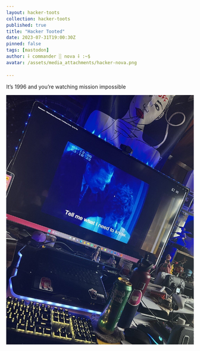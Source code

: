 ```yaml
---
layout: hacker-toots
collection: hacker-toots
published: true
title: "Hacker Tooted"
date: 2023-07-31T19:00:30Z
pinned: false
tags: [mastodon]
author: ⸸ commander ░ nova ⸸ :~$
avatar: /assets/media_attachments/hacker-nova.png

---
```


<p>It’s 1996 and you’re watching mission impossible</p>

![media](/assets/media_attachments/files/110/810/236/753/217/760/original/d8b156d82184e8c5.jpeg)
